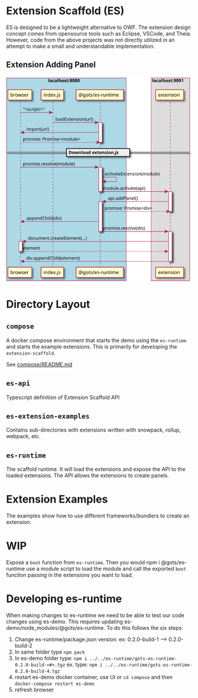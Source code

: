 # Extension Scaffold (ES)

ES is designed to be a lightweight alternative to OWF.
The extension design concept comes from opensource
tools such as Eclipse, VSCode, and Theia.
However, code from the above projects was not directly
utilized in an attempt to make a small and understandable implementation.

## Extension Adding Panel

![Extension Adding Panel](out/sequence-diagram/sequence-diagram.svg)

# Directory Layout

## `compose`

A docker compose environment that starts the demo 
using the `es-runtime` and starts the example extensions.
This is primarily for developing the `extension-scaffold`.

See [compose/README.md](compose/README.md)


## `es-api`

Typescript definition of Extension Scaffold API

## `es-extension-examples`

Contains sub-directories with extensions written with snowpack, rollup, webpack, etc.

## `es-runtime`

The scaffold runtime. It will load the extensions and expose the API to the loaded extensions.
The API allows the extensions to create panels.

# Extension Examples

The examples show how to use different frameworks/bundlers to create an extension.

# WIP

Expose a `boot` function from `es-runtime`. Then you would
npm i @gots/es-runtime
use a module script to load the module
and call the exported `boot` function passing
in the extensions you want to load.

# Developing es-runtime

When making changes to es-runtime we need to be able to test our code changes
using es-demo. This requires updating es-demo/node_modules/@gots/es-runtime.
To do this follows the six steps:
1) Change es-runtime/package.json version: ex: 0.2.0-build-1 --> 0.2.0-build-2
2) In same folder type `npm pack`
3) In es-demo folder type:
   `npm i ../../es-runtime/gots-es-runtime-0.2.0-build-<#>.tgz`
    ex. type:
    `npm i ../../es-runtime/gots-es-runtime-0.2.0-build-4.tgz`
4) restart es-demo docker container, use UI or `cd compose`
   and then `docker-compose restart es-demo`
5) refresh browser
